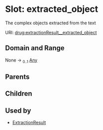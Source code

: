 
# Slot: extracted_object


The complex objects extracted from the text

URI: [drug:extractionResult__extracted_object](http://w3id.org/ontogpt/drug/extractionResult__extracted_object)


## Domain and Range

None &#8594;  <sub>0..1</sub> [Any](Any.md)

## Parents


## Children


## Used by

 * [ExtractionResult](ExtractionResult.md)
